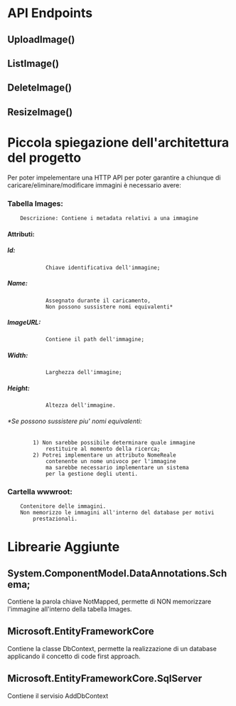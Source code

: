 # API Endpoints
## UploadImage()
## ListImage()
## DeleteImage()
## ResizeImage()

# Piccola spiegazione dell'architettura del progetto
Per poter impelementare una HTTP API per poter garantire a chiunque
	di caricare/eliminare/modificare immagini è necessario avere:
	
###	Tabella Images:
		Descrizione: Contiene i metadata relativi a una immagine
####		Attributi:
#####			Id: 		
			 	Chiave identificativa dell'immagine;
##### 			Name: 		
			 	Assegnato durante il caricamento,
				Non possono sussistere nomi equivalenti*
#####			ImageURL: 	
			 	Contiene il path dell'immagine;
#####			Width:		
			 	Larghezza dell'immagine;
#####			Height:	
			 	Altezza dell'immagine.

######		*Se possono sussistere piu' nomi equivalenti:
			1) Non sarebbe possibile determinare quale immagine 
				restituire al momento della ricerca;
			2) Potrei implementare un attributo NomeReale 
				contenente un nome univoco per l'immagine 
				ma sarebbe necessario implementare un sistema
				per la gestione degli utenti.

		
###	Cartella wwwroot:
		Contenitore delle immagini.
		Non memorizzo le immagini all'interno del database per motivi
			prestazionali.

# Librearie Aggiunte
##	System.ComponentModel.DataAnnotations.Schema;
Contiene la parola chiave NotMapped, permette di NON memorizzare l'immagine all'interno della
tabella Images.
##	Microsoft.EntityFrameworkCore
Contiene la classe DbContext, permette la realizzazione di un
database applicando il concetto di code first approach.
##	Microsoft.EntityFrameworkCore.SqlServer
Contiene il servisio AddDbContext
		
